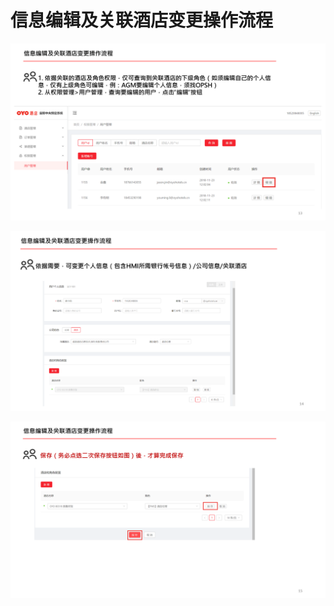 # 信息编辑及关联酒店变更操作流程

![](../../../.gitbook/assets/image%20%2892%29.png)

![](../../../.gitbook/assets/image%20%2849%29.png)

![](../../../.gitbook/assets/image%20%28200%29.png)

